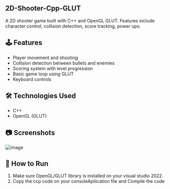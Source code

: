 ## 2D-Shooter-Cpp-GLUT
A 2D shooter game built with C++ and OpenGL GLUT. Features include character control, collision detection, score tracking, power ups.

## 🕹️ Features
- Player movement and shooting
- Collision detection between bullets and enemies
- Scoring system with level progression
- Basic game loop using GLUT
- Keyboard controls

## 🛠️ Technologies Used
- C++
- OpenGL (GLUT)

## 📷 Screenshots
![image](https://github.com/user-attachments/assets/69c2b83e-63e3-47fb-8ef2-1d70cf57d598)


## 🚀 How to Run
1. Make sure OpenGL/GLUT library is installed on your visual studio 2022.
2. Copy the ccp code on your consoleApliication file and Compile the code
